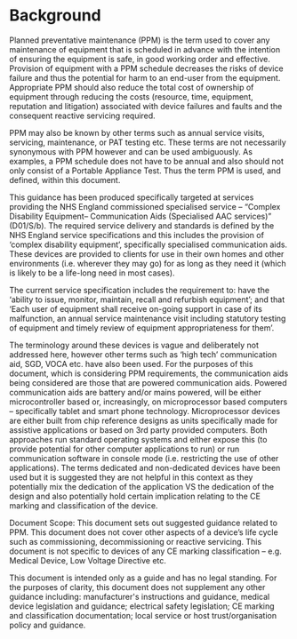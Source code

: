 # Background

Planned preventative maintenance \(PPM\) is the term used to cover any maintenance of equipment that is scheduled in advance with the intention of ensuring the equipment is safe, in good working order and effective.  Provision of equipment with a PPM schedule decreases the risks of device failure and thus the potential for harm to an end-user from the equipment.  Appropriate PPM should also reduce the total cost of ownership of equipment through reducing the costs  \(resource, time, equipment, reputation and litigation\) associated with device failures and faults and the consequent reactive servicing required.

PPM may also be known by other terms such as annual service visits, servicing, maintenance, or PAT testing etc.  These terms are not necessarily synonymous with PPM however and can be used ambiguously. As examples, a PPM schedule does not have to be annual and also should not only consist of a Portable Appliance Test.   Thus the term PPM is used, and defined, within this document.

This guidance has been produced specifically targeted at services providing the NHS England commissioned specialised service – “Complex Disability Equipment– Communication Aids \(Specialised AAC services\)” \(D01/S/b\).  The required service delivery and standards is defined by the NHS England service specifications and this includes the provision of ‘complex disability equipment’, specifically specialised communication aids.  These devices are provided to clients for use in their own homes and other environments \(i.e. wherever they may go\) for as long as they need it \(which is likely to be a life-long need in most cases\).  

The current service specification includes the requirement to: have the ‘ability to issue, monitor, maintain, recall and refurbish equipment’; and that ‘Each user of equipment shall receive on-going support in case of its malfunction, an annual service maintenance visit including statutory testing of equipment and timely review of equipment appropriateness for them’.

The terminology around these devices is vague and deliberately not addressed here, however other terms such as ‘high tech’ communication aid, SGD, VOCA etc. have also been used.  For the purposes of this document, which is considering PPM requirements, the communication aids being  considered are those that are powered communication aids.  Powered communication aids are battery and/or mains powered, will be either microcontroller based or, increasingly, on microprocessor based computers – specifically tablet and smart phone technology.  Microprocessor devices are either built from chip reference designs as units specifically made for assistive applications or based on 3rd party provided computers.  Both approaches run standard operating systems and either expose this \(to provide potential for other computer applications to run\) or run communication software in console mode \(i.e. restricting the use of other applications\).  The terms dedicated and non-dedicated devices have been used but it is suggested they are not helpful in this context as they potentially mix the dedication of the application VS the dedication of the design and also potentially hold certain implication relating to the CE marking and classification of the device.

Document Scope:  This document sets out suggested guidance related to PPM.  This document does not cover other aspects of a device’s life cycle such as commissioning, decommissioning or reactive servicing.  This document is not specific to devices of any CE marking classification – e.g. Medical Device, Low Voltage Directive etc.

This document is intended only as a guide and has no legal standing.  For the purposes of clarity, this document does not supplement any other guidance including: manufacturer's instructions and guidance, medical device legislation and guidance; electrical safety legislation; CE marking and classification documentation; local service or host trust/organisation policy and guidance. 




